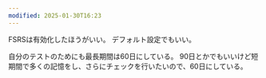 ```yaml
---
modified: 2025-01-30T16:23
---
```



FSRSは有効化したほうがいい。
デフォルト設定でもいい。

自分のテストのためにも最長期間は60日にしている。
90日とかでもいいけど短期間で多くの記憶をし、さらにチェックを行いたいので、60日にしている。

